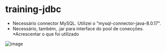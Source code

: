 # training-jdbc


- Necessário connector MySQL. Utilizei o "mysql-connector-java-8.0.17".
- Necessário, também, .jar para interface do pool de conecções. *Acrescentar o que foi utilizado

![image](https://user-images.githubusercontent.com/69092295/136863788-49b77fff-05a0-434a-ac01-6f6e5ab79de4.png)
